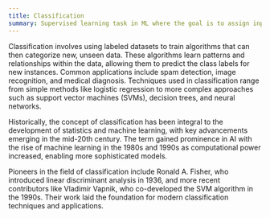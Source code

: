 ```yaml
---
title: Classification
summary: Supervised learning task in ML where the goal is to assign input data to one of several predefined categories.
---
```

Classification involves using labeled datasets to train algorithms that can then categorize new, unseen data. These algorithms learn patterns and relationships within the data, allowing them to predict the class labels for new instances. Common applications include spam detection, image recognition, and medical diagnosis. Techniques used in classification range from simple methods like logistic regression to more complex approaches such as support vector machines (SVMs), decision trees, and neural networks.

Historically, the concept of classification has been integral to the development of statistics and machine learning, with key advancements emerging in the mid-20th century. The term gained prominence in AI with the rise of machine learning in the 1980s and 1990s as computational power increased, enabling more sophisticated models.

Pioneers in the field of classification include Ronald A. Fisher, who introduced linear discriminant analysis in 1936, and more recent contributors like Vladimir Vapnik, who co-developed the SVM algorithm in the 1990s. Their work laid the foundation for modern classification techniques and applications.